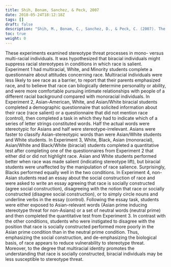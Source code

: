 ```yaml
---
title: Shih, Bonam, Sanchez, & Peck, 2007
date: 2018-05-24T18:12:18Z
tags: []
draft: false
description: "Shih, M., Bonam, C., Sanchez, D., & Peck, C. (2007). The social construction of race: Biracial identity and vulnerability to stereotypes. *Cultural Diversity and Ethnic Minority Psychology, 13,* 125-133."
toc: true
weight: 0
---
```


These experiments examined stereotype threat processes in mono- versus multi-racial individuals. It was hypothesized that biracial individuals might suppress racial stereotypes in conditions in which race is salient. Experiment 1 had multiracial, White, and Minority students complete a questionnaire about attitudes concerning race. Multiracial individuals were less likely to see race as a barrier, to report that their parents emphasized race, and to believe that race can bilogically determine personality or ability, and were more comfortable pursuing intimate relationships with people of a different racial background compared with monoracial individuals. In Experiment 2, Asian-American, White, and Asian/White biracial students completed a demographic questionnaire that solicited information about their race (race salient) or a questionnaire that did not mention race (control), then completed a task in which they had to indicate which of a series of letter strings constituted words. Half the actual words were stereotypic for Asians and half were stereotype-irrelevant. Asians were faster to classify Asian-stereotypic words than were Asian/White students and White students. In Experiment 3, White, Black, Asian (monoracial), Asian/White and Black/White (biracial) students completed a quantitative test after completing one of the questionnaires from Experiment 2 that either did or did not highlight race. Asian and White students performed better when race was made salient (indicating stereotype lift), but biracial students were unaffected by the manipulation of race salience. Surprisingly, Blacks performed equally well in the two conditions. In Experiment 4, non-Asian students read an essay about the social construction of race and were asked to write an essay agreeing that race is socially constructed (agree social construction), disagreeing with the notion that race or socially constructed (disagree social construction), or to simply circle nouns and underline verbs in the essay (control). Following the essay task, students were either exposed to Asian-relevant words (Asian prime inducing stereotype threat for non-Asians) or a set of neutral words (neutral prime) and then completed the quantitative test from Experiment 3. In contrast with the other conditions, students who were instigated to disagree with the position that race is socially constructed performed more poorly in the Asian prime condition than in the neutral prime condition. Thus, emphasizing the social construction, and de-emphasizing the biological basis, of race appears to reduce vulnerability to stereotype threat. Moreover, to the degree that multiracial identity promotes the understanding that race is socially constructed, biracial individuals may be less susceptible to stereotype threat.
